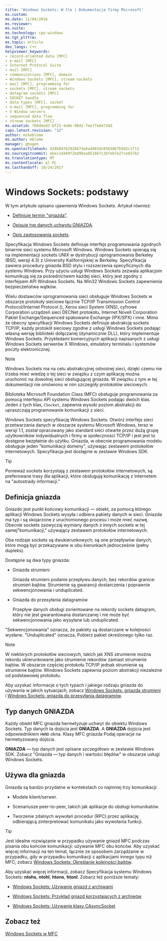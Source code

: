 ```yaml
---
title: 'Windows Sockets: W tle | Dokumentacja firmy Microsoft'
ms.custom: 
ms.date: 11/04/2016
ms.reviewer: 
ms.suite: 
ms.technology: cpp-windows
ms.tgt_pltfrm: 
ms.topic: article
dev_langs: C++
helpviewer_keywords:
- record-oriented data [MFC]
- e-mail [MFC]
- Internet Protocol Suite
- mail [MFC]
- communications [MFC], domain
- Windows Sockets [MFC], stream sockets
- mail [MFC], programming for
- sockets [MFC], stream sockets
- datagram sockets [MFC]
- SOCKET handle
- data types [MFC], socket
- e-mail [MFC], programming for
- X Window servers
- sequenced data flow
- stream sockets [MFC]
ms.assetid: f60d4ed2-bf23-4a0e-98d2-fee77e8473dd
caps.latest.revision: "12"
author: mikeblome
ms.author: mblome
manager: ghogen
ms.openlocfilehash: 418b0d76292667da6a4083dc0565867b9d2c1f13
ms.sourcegitcommit: ebec1d449f2bd98aa851667c2bfeb7e27ce657b2
ms.translationtype: MT
ms.contentlocale: pl-PL
ms.lasthandoff: 10/24/2017
---
```

# <a name="windows-sockets-background"></a>Windows Sockets: podstawy
W tym artykule opisano ujawnienia Windows Sockets. Artykuł również:  
  
-   [Definiuje termin "gniazda"](#_core_definition_of_a_socket).  
  
-   [Opisuje typ danych uchwytu GNIAZDA](#_core_the_socket_data_type).  
  
-   [Opis zastosowania sockets](#_core_uses_for_sockets).  
  
 Specyfikacja Windows Sockets definiuje interfejs programowania zgodnych binarnie sieci systemu Microsoft Windows. Windows Sockets opierają się na implementacji sockets UNIX w dystrybucji oprogramowania Berkeley (BSD, wersji 4.3) z University Kalifornijskiej w Berkeley. Specyfikacja zawiera procedury gniazda BSD stylu i rozszerzenia specyficznych dla systemu Windows. Przy użyciu usługi Windows Sockets zezwala aplikacjom komunikują się za pośrednictwem każdej sieci, który jest zgodny z interfejsem API Windows Sockets. Na Win32 Windows Sockets zapewnienia bezpieczeństwa wątków.  
  
 Wielu dostawców oprogramowania sieci obsługuje Windows Sockets w obszarze protokoły sieciowe łącznie TCP/IP Transmission Control Protocol/Internet Protocol (), Xerox sieci System (XNS), cyfrowe Corporation urządzeń sieci DECNet protokołu, Internet Novell Corporation Pakiet Exchange/Sequenced spakowane Exchange (IPX/SPX) i inne. Mimo że obecny specyfikacji Windows Sockets definiuje abstrakcję sockets TCP/IP, każdy protokół sieciowy zgodne z usługi Windows Sockets podając własną wersję biblioteki dołączanej (dynamicznie DLL), który implementuje Windows Sockets. Przykładami komercyjnych aplikacji napisanych z usługi Windows Sockets serwerów X Windows, emulatory terminalu i systemów poczty elektronicznej.  
  
> [!NOTE]
>  Windows Sockets ma na celu abstrakcyjnej odnośnej sieci, dzięki czemu nie trzeba mieć wiedzę o tej sieci w związku z czym aplikację można uruchomić na dowolnej sieci obsługującej gniazda. W związku z tym w tej dokumentacji nie omówiono w nim szczegóły protokołów sieciowych.  
  
 Biblioteka Microsoft Foundation Class (MFC) obsługuje programowania za pomocą interfejsu API systemu Windows Sockets podając dwóch klas. Jeden z tych klas, `CSocket`, zapewnia wysoki poziom abstrakcji do upraszczają programowanie komunikacji z sieci.  
  
 Windows Sockets specyfikację Windows Sockets: Otwórz interfejs sieci przetwarzania danych w obszarze systemu Microsoft Windows, teraz w wersji 1.1, został opracowany jako standard sieci otwarte przez dużą grupę użytkowników indywidualnych i firmy w społeczności TCP/IP i jest jest to dostępne bezpłatnie do użytku. Gniazda, w obecnie programowania modelu obsługuje jeden "komunikacji domeny", używając zestawem protokołów internetowych. Specyfikacja jest dostępne w zestawie Windows SDK.  
  
> [!TIP]
>  Ponieważ sockets korzystają z zestawem protokołów internetowych, są preferowane trasy dla aplikacji, które obsługują komunikację z Internetem na "autostrady informacji."  
  
##  <a name="_core_definition_of_a_socket"></a>Definicja gniazda  
 Gniazdo jest punkt końcowy komunikacji — obiekt, za pomocą którego aplikacji Windows Sockets wysyła i odbiera pakiety danych w sieci. Gniazda ma typ i są skojarzone z uruchomionego procesu i może mieć nazwę. Obecnie sockets zazwyczaj wymiany danych z innych sockets w tej samej"komunikacji," używający zestawem protokołów internetowych.  
  
 Oba rodzaje sockets są dwukierunkowych; są one przepływów danych, które mogą być przekazywane w obu kierunkach jednocześnie (pełny dupleks).  
  
 Dostępne są dwa typy gniazda:  
  
-   Gniazda strumieni  
  
     Gniazda strumieni podanie przepływu danych, bez rekordów granice: strumień bajtów. Strumienie są gwarancji dostarczenia i poprawnie sekwencjonowania i unduplicated.  
  
-   Gniazda do przesyłania datagramów  
  
     Przepływ danych obsługi zorientowane na rekordy sockets datagram, który nie jest gwarantowana dostarczanej i nie może być sekwencjonowania jako wysyłane lub unduplicated.  
  
 "Sekwencjonowania" oznacza, że pakiety są dostarczane w kolejności wysłane. "Unduplicated" oznacza, Pobierz pakiet określonego tylko raz.  
  
> [!NOTE]
>  W niektórych protokołów sieciowych, takich jak XNS strumienie można rekordu ukierunkowane jako strumienie rekordów zamiast strumienie bajtów. W obszarze częściej protokołu TCP/IP jednak strumienie są strumienie bajtów. Windows Sockets zapewnia poziom abstrakcji niezależne od podstawowej protokołu.  
  
 Aby uzyskać informacje o tych typach i jakiego rodzaju gniazda do używania w jakich sytuacjach, zobacz [Windows Sockets: gniazda strumieni](../mfc/windows-sockets-stream-sockets.md) i [Windows Sockets: gniazda do przesyłania datagramów](../mfc/windows-sockets-datagram-sockets.md).  
  
##  <a name="_core_the_socket_data_type"></a>Typ danych GNIAZDA  
 Każdy obiekt MFC gniazda hermetyzuje uchwyt do obiektu Windows Sockets. Typ danych ta dojścia jest **GNIAZDA**. A **GNIAZDA** dojścia jest odpowiednikiem `HWND` okna. Klasy MFC gniazda Podaj operacje na hermetyzowany dojścia.  
  
 **GNIAZDA** — typ danych jest opisane szczegółowo w zestawie Windows SDK. Zobacz "Gniazda — typ danych i wartości błędów" w obszarze usługi Windows Sockets.  
  
##  <a name="_core_uses_for_sockets"></a>Używa dla gniazda  
 Gniazda są bardzo przydatne w kontekstach co najmniej trzy komunikacji:  
  
-   Modele klient/serwer.  
  
-   Scenariusze peer-to-peer, takich jak aplikacje do obsługi komunikatów.  
  
-   Tworzenie zdalnych wywołań procedur (RPC) przez aplikację odbierającą zinterpretować komunikatu jako wywołania funkcji.  
  
> [!TIP]
>  Jest idealne rozwiązanie w przypadku używanie gniazd MFC podczas pisania obu końców komunikacji: używanie MFC obu końców. Aby uzyskać więcej informacji na ten temat, łącznie ze sposobem zarządzanie w przypadku, gdy w przypadku komunikacji z aplikacjami innego typu niż MFC, zobacz [Windows Sockets: Określanie kolejności bajtów](../mfc/windows-sockets-byte-ordering.md).  
  
 Aby uzyskać więcej informacji, zobacz Specyfikacja systemu Windows Sockets: **ntohs**, **ntohl**, **htons**, **htonl**. Zobacz też poniższe tematy:  
  
-   [Windows Sockets: Używanie gniazd z archiwami](../mfc/windows-sockets-using-sockets-with-archives.md)  
  
-   [Windows Sockets: Przykład gniazd korzystających z archiwów](../mfc/windows-sockets-example-of-sockets-using-archives.md)  
  
-   [Windows Sockets: Używanie klasy CAsyncSocket](../mfc/windows-sockets-using-class-casyncsocket.md)  
  
## <a name="see-also"></a>Zobacz też  
 [Windows Sockets w MFC](../mfc/windows-sockets-in-mfc.md)

